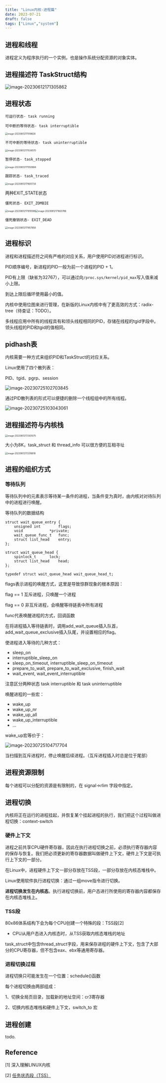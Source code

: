 ```yaml
---
title: "Linux内核-进程篇"
date: 2023-07-21
draft: false
tags: ["Linux","system"] 
---
```


## 进程和线程

进程定义为程序执行的一个实例，也是操作系统分配资源的对象实体。

## 进程描述符 TaskStruct结构

![image-20230612171305862](https://hugo-github-io.oss-cn-beijing.aliyuncs.com/img/202306211737407.png)



## 进程状态

`可运行状态- task running`

`可中断的等待状态- task interruptible`

<img src="https://hugo-github-io.oss-cn-beijing.aliyuncs.com/img/202306211737047.png" alt="image-20230612171518628" style="zoom: 50%;" />

`不可中断的等待状态- task uninterruptible`

<img src="https://hugo-github-io.oss-cn-beijing.aliyuncs.com/img/202306211737204.png" alt="image-20230612171534570" style="zoom: 50%;" />

`暂停状态- task_stopped`

<img src="https://hugo-github-io.oss-cn-beijing.aliyuncs.com/img/202306211738569.png" alt="image-20230612171550684" style="zoom:50%;" />

`跟踪状态- task_traced`

<img src="https://hugo-github-io.oss-cn-beijing.aliyuncs.com/img/202306211738204.png" alt="image-20230612171605734" style="zoom:50%;" />

两种EXIT_STATE状态

`僵死状态- EXIT_ZOMBIE`

<img src="https://hugo-github-io.oss-cn-beijing.aliyuncs.com/img/202306211738539.png" alt="image-20230612171810588" style="zoom:50%;" /><img src="https://hugo-github-io.oss-cn-beijing.aliyuncs.com/img/202306211738355.png" alt="image-20230612171820766" style="zoom:50%;" />



`僵死撤销状态- EXIT_DEAD`

<img src="https://hugo-github-io.oss-cn-beijing.aliyuncs.com/img/202306211738160.png" alt="image-20230612171857858" style="zoom:50%;" />

## 进程标识

进程和进程描述符之间有严格的对应关系，用户使用PID对进程进行标识。

PID顺序编号，新进程的PID一般为前一个进程的PID + 1。

PID有上限（缺省为32767），可以通过向`/proc.sys/kernel/pid_max`写入值来减小上限。

到达上限后循环使用最小的值。

内核中使用位图来进行管理，在新版的Linux内核中有了更高效的方式：radix-tree（待查证：TODO）。

多线程应用中所有的线程具有和领头线程相同的PID，存储在线程的tgid字段中。领头线程的PID和tgid的值相同。

## pidhash表

内核需要一种方式来组织PID和TaskStruct的对应关系。

Linux使用了四个散列表：

PID、tgid、pgrp、session

![image-20230725102703845](https://hugo-github-io.oss-cn-beijing.aliyuncs.com/img/202307251027522.png)

通过PID散列表的形式可以便捷的删除一个线程组中的所有线程。

![image-20230725103043061](https://hugo-github-io.oss-cn-beijing.aliyuncs.com/img/202307251030761.png)

## 进程描述符与内核栈

<img src="https://hugo-github-io.oss-cn-beijing.aliyuncs.com/img/202306211738057.png" alt="image-20230612173301075" style="zoom:50%;" />

大小为8K，task_struct 和 thread_info 可以很方便的互相寻址

<img src="https://hugo-github-io.oss-cn-beijing.aliyuncs.com/img/202306211738477.png" alt="image-20230612173316818" style="zoom:50%;" />

## 进程的组织方式

### 等待队列

等待队列中的元素表示等待某一条件的进程，当条件变为真时，由内核对对待队列中的进程进行唤醒。

等待队列的数据结构

```
struct wait_queue_entry {
	unsigned int		flags;
	void			*private;
	wait_queue_func_t	func;
	struct list_head	entry;
};

struct wait_queue_head {
	spinlock_t		lock;
	struct list_head	head;
};

typedef struct wait_queue_head wait_queue_head_t;
```

flags表示进程的唤醒方式，这里是导致惊群现象的根本原因：

flag == 1 互斥进程，只唤醒一个进程

flag == 0 非互斥进程，会唤醒等待链表中所有进程

func代表唤醒进程的方式，回调函数



在将进程插入等待链表时，调用add_wait_queue插入队首，add_wait_queue_exclusive插入队尾，并设置相应的flag。



使进程进入等待的几种方式：

- sleep_on
- interruptible_sleep_on
- sleep_on_timeout, interruptible_sleep_on_timeout
- prepare_to_wait, prepare_to_wait_exclusive, finish_wait
- wait_event, wait_event_interruptible

注意区分两种状态 task interruptible 和 task uninterruptible



唤醒进程的一些宏：

- wake_up
- wake_up_nr
- wake_up_all
- wake_up_interruptible
- ...

wake_up宏等价于：

![image-20230725104717704](https://hugo-github-io.oss-cn-beijing.aliyuncs.com/img/202307251047627.png)

当扫描到互斥进程时，停止唤醒后续进程。（互斥进程插入时总是位于尾部）

## 进程资源限制

每个进程可以分配的资源是有限制的，在 signal->rlim 字段中指定。

## 进程切换

内核将正在运行的进程挂起，并恢复某个挂起进程的执行，我们把这个过程叫做进程切换：context-switch

### 硬件上下文

进程之前共享CPU硬件寄存器，因此在执行进程切换之前，必须执行寄存器内容的保存与恢复。我们把必须更新的寄存器数据叫做硬件上下文，硬件上下文是可执行上下文的一部分。

在Linux中，进程硬件上下文一部分存放在TSS段，一部分存放在内核态堆栈中。

Linux使用软件执行进程切换：通过一组move指令进行切换。

**进程切换发生在内核态**。执行进程切换前，用户态进行所使用的寄存器内容都保存在内核态堆栈上。

### TSS段

80x86体系结构下会为每个CPU创建一个特殊的段：TSS段[2]

- CPU从用户态进入内核态时，从TSS获取内核态堆栈的地址

task_struct中包含thread_struct字段，用来保存进程的硬件上下文，包含了大部分的CPU寄存器，但不包含eax、ebx等通用寄存器。

### 进程切换过程

进程切换只可能发生在一个位置：schedule()函数

每个进程切换由两部组成：

1、切换全局页目录，加载新的地址空间：cr3寄存器

2、切换内核态堆栈和硬件上下文，switch_to 宏

## 进程创建

todo.

## Reference

[1] 深入理解LINUX内核

[2] [任务状态段（TSS）](https://blog.csdn.net/q1007729991/article/details/52650822)
